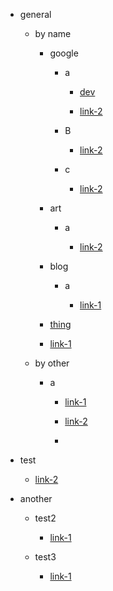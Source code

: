 * general

	* by name

		* google

			* a

				* [dev](https://google.com/)

				* [link-2](https://google.com/)

			* B

				* [link-2](https://google.com/)

			* c

				* [link-2](https://google.com/)

		* art

			* a

				* [link-2](https://google.com/)

		* blog

			* a

				* [link-1](https://google.com/)

		* [thing](https://google.com/)

		* [link-1](https://google.com/)

	* by other

		* a

			* [link-1](https://google.com/)

			* [link-2](https://google.com/)

			* []()

* test

	* [link-2](https://google.com/)

* another

	* test2

		* [link-1](https://google.com/)

	* test3

		* [link-1](https://google.com/)

